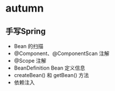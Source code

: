 # autumn

## 手写Spring

* Bean 的扫描
* @Component、@ComponentScan 注解
* @Scope 注解
* BeanDefinition Bean 定义信息
* createBean() 和 getBean() 方法
* 依赖注入